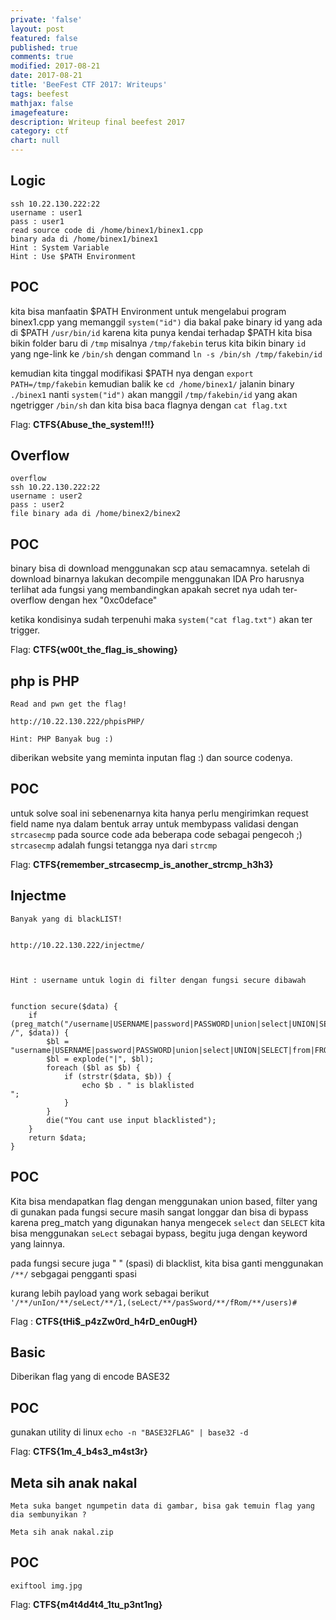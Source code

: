 ```yaml
---
private: 'false'
layout: post
featured: false
published: true
comments: true
modified: 2017-08-21
date: 2017-08-21
title: 'BeeFest CTF 2017: Writeups'
tags: beefest
mathjax: false
imagefeature: 
description: Writeup final beefest 2017
category: ctf
chart: null
---
```



## Logic

```
ssh 10.22.130.222:22
username : user1
pass : user1
read source code di /home/binex1/binex1.cpp 
binary ada di /home/binex1/binex1
Hint : System Variable
Hint : Use $PATH Environment
```


## POC

kita bisa manfaatin $PATH Environment untuk mengelabui program binex1.cpp yang memanggil 
`system("id")` dia bakal pake binary id yang ada di $PATH `/usr/bin/id` karena kita punya kendai terhadap
$PATH kita bisa bikin folder baru di `/tmp` misalnya `/tmp/fakebin` terus kita bikin binary `id` 
yang nge-link ke `/bin/sh` dengan command `ln -s /bin/sh /tmp/fakebin/id`

kemudian kita tinggal modifikasi $PATH nya dengan `export PATH=/tmp/fakebin` kemudian
balik ke `cd /home/binex1/` jalanin binary `./binex1` nanti `system("id")` akan manggil
`/tmp/fakebin/id` yang akan ngetrigger `/bin/sh` dan kita bisa baca flagnya dengan `cat flag.txt`

Flag: **CTFS{Abuse_the_system!!!}**




## Overflow

```
overflow
ssh 10.22.130.222:22
username : user2
pass : user2
file binary ada di /home/binex2/binex2
```

## POC

binary bisa di download menggunakan scp atau semacamnya. setelah di download binarnya
lakukan decompile menggunakan IDA Pro harusnya terlihat ada fungsi yang membandingkan apakah
secret nya udah ter-overflow dengan hex "0xc0deface"

ketika kondisinya sudah terpenuhi maka `system("cat flag.txt")` akan ter trigger.


Flag: **CTFS{w00t_the_flag_is_showing}**



## php is PHP

```
Read and pwn get the flag!

http://10.22.130.222/phpisPHP/

Hint: PHP Banyak bug :)
```

diberikan website yang meminta inputan flag :) dan source codenya.


## POC

untuk solve soal ini sebenenarnya kita hanya perlu mengirimkan request field name nya 
dalam bentuk array untuk membypass validasi dengan `strcasecmp` pada source code ada beberapa
code sebagai pengecoh ;) `strcasecmp` adalah fungsi tetangga nya dari `strcmp`

Flag: **CTFS{remember_strcasecmp_is_another_strcmp_h3h3}**


## Injectme
```
Banyak yang di blackLIST!


http://10.22.130.222/injectme/

 

Hint : username untuk login di filter dengan fungsi secure dibawah


function secure($data) {
    if (preg_match("/username|USERNAME|password|PASSWORD|union|select|UNION|SELECT|from|FROM|sleep|id|ID|SLEEP|ascii|hex|ASCII|HEX|binary|BINARY|chr|CHR| /", $data)) {
        $bl = "username|USERNAME|password|PASSWORD|union|select|UNION|SELECT|from|FROM|sleep|id|ID|SLEEP|ascii|hex|ASCII|HEX|binary|BINARY|chr|CHR";
        $bl = explode("|", $bl);
        foreach ($bl as $b) {
            if (strstr($data, $b)) {
                echo $b . " is blaklisted 
";
            }
        }
        die("You cant use input blacklisted");
    }
    return $data;
}
```

## POC

Kita bisa mendapatkan flag dengan menggunakan union based, filter yang di gunakan pada
fungsi secure masih sangat longgar dan bisa di bypass karena preg_match yang digunakan
hanya mengecek `select` dan `SELECT` kita bisa menggunakan `seLect` sebagai bypass, begitu
juga dengan keyword yang lainnya.

pada fungsi secure juga " " (spasi) di blacklist, kita bisa ganti menggunakan `/**/` sebgagai
pengganti spasi

kurang lebih payload yang work sebagai berikut `'/**/unIon/**/seLect/**/1,(seLect/**/pasSword/**/fRom/**/users)#`

Flag : **CTFS{tHi$_p4zZw0rd_h4rD_en0ugH}**


## Basic

Diberikan flag yang di encode BASE32

## POC

gunakan utility di linux `echo -n "BASE32FLAG" | base32 -d`

Flag: **CTFS{1m_4_b4s3_m4st3r}**


## Meta sih anak nakal

```
Meta suka banget ngumpetin data di gambar, bisa gak temuin flag yang dia sembunyikan ? 

Meta sih anak nakal.zip
```

## POC

`exiftool img.jpg`

Flag: **CTFS{m4t4d4t4_1tu_p3nt1ng}**


